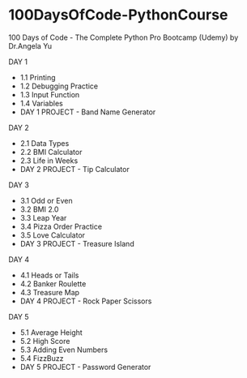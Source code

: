 # 100DaysOfCode-PythonCourse

100 Days of Code - The Complete Python Pro Bootcamp (Udemy) by Dr.Angela Yu 

DAY 1
- 1.1 Printing
- 1.2 Debugging Practice
- 1.3 Input Function
- 1.4 Variables
- DAY 1 PROJECT - Band Name Generator

DAY 2
- 2.1 Data Types
- 2.2 BMI Calculator
- 2.3 Life in Weeks
- DAY 2 PROJECT - Tip Calculator

DAY 3
- 3.1 Odd or Even
- 3.2 BMI 2.0
- 3.3 Leap Year
- 3.4 Pizza Order Practice
- 3.5 Love Calculator
- DAY 3 PROJECT - Treasure Island

DAY 4
- 4.1 Heads or Tails 
- 4.2 Banker Roulette
- 4.3 Treasure Map
- DAY 4 PROJECT - Rock Paper Scissors

DAY 5
- 5.1 Average Height
- 5.2 High Score
- 5.3 Adding Even Numbers
- 5.4 FizzBuzz
- DAY 5 PROJECT - Password Generator
